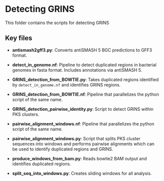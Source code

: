 # Detecting GRINS
This folder contains the scripts for detecting GRINS

## Key files

* **antismash2gff3.py**: Converts antiSMASH 5 BGC predictions to GFF3 format.

* **detect_in_genome.nf**: Pipeline to detect duplicated regions in
bacterial genomes in fasta format. Includes annotations via antiSMASH 5.

* **GRINS_detection_from_BOWTIE.py**: Takes duplicated regions identified by
`detect_in_genome.nf` and identifies GRINS regions.

* **GRINS_detection_from_BOWTIE.nf**: Pipeline that parallelizes the python
script of the same name.

* **GRINS_detection_pairwise_identity.py**: Script to detect GRINS within
PKS clusters.

* **pairwise_alignment_windows.nf**: Pipeline that parallelizes the python
script of the same name.

* **pairwise_alignment_windows.py**: Script that splits PKS cluster sequences
into windows and performs pairwise alignments which can be used to identify
duplicated regions and GRINS.

* **produce_windows_from_bam.py**: Reads bowtie2 BAM output and identifies
duplicated regions.

* **split_seq_into_windows.py**: Creates sliding windows for all analysis.
